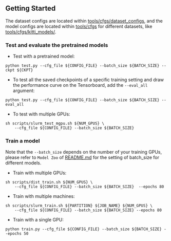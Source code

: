 ## Getting Started
The dataset configs are located within [tools/cfgs/dataset_configs](tools/cfgs/dataset_configs), 
and the model configs are located within [tools/cfgs](tools/cfgs) for different datasets, like [tools/cfgs/kitti_models/](tools/cfgs/kitti_models/). 
 


### Test and evaluate the pretrained models
* Test with a pretrained model: 
```shell script
python test.py --cfg_file ${CONFIG_FILE} --batch_size ${BATCH_SIZE} --ckpt ${CKPT}
```

* To test all the saved checkpoints of a specific training setting and draw the performance curve on the Tensorboard, add the `--eval_all` argument: 
```shell script
python test.py --cfg_file ${CONFIG_FILE} --batch_size ${BATCH_SIZE} --eval_all
```

* To test with multiple GPUs:
```shell script
sh scripts/slurm_test_mgpu.sh ${NUM_GPUS} \ 
    --cfg_file ${CONFIG_FILE} --batch_size ${BATCH_SIZE}
```


### Train a model
Note that the `--batch_size` depends on the number of your training GPUs, 
please refer to `Model Zoo` of [README.md](../README.md) for the setting of batch_size for different models.  

* Train with multiple GPUs:
```shell script
sh scripts/dist_train.sh ${NUM_GPUS} \ 
    --cfg_file ${CONFIG_FILE} --batch_size ${BATCH_SIZE}  --epochs 80
```

* Train with multiple machines:
```shell script
sh scripts/slurm_train.sh ${PARTITION} ${JOB_NAME} ${NUM_GPUS} \ 
    --cfg_file ${CONFIG_FILE} --batch_size ${BATCH_SIZE} --epochs 80
```

* Train with a single GPU:
```shell script
python train.py --cfg_file ${CONFIG_FILE} --batch_size ${BATCH_SIZE} --epochs 50
```